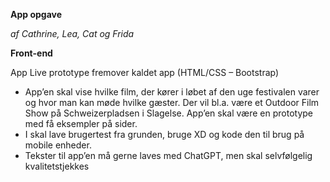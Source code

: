 **App opgave**


*af Cathrine, Lea, Cat og Frida*


**Front-end**


App Live prototype fremover kaldet app (HTML/CSS – Bootstrap)


- App’en skal vise hvilke film, der kører i løbet af den uge festivalen varer og hvor man kan møde hvilke gæster. Der vil bl.a. være et Outdoor Film Show på Schweizerpladsen i Slagelse. App’en skal være en prototype med få eksempler på sider.
- I skal lave brugertest fra grunden, bruge XD og kode den til brug på mobile enheder.
- Tekster til app’en må gerne laves med ChatGPT, men skal selvfølgelig kvalitetstjekkes